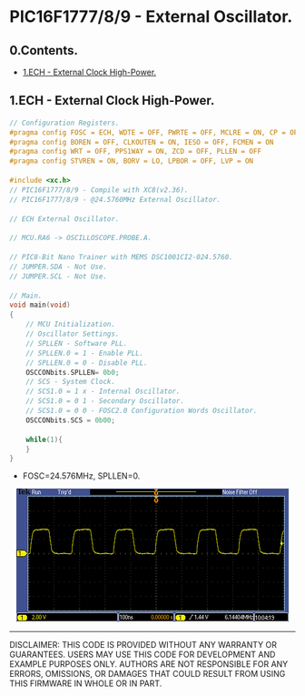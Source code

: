 # PIC16F1777/8/9 - External Oscillator.

## 0.Contents.

- [1.ECH - External Clock High-Power.](https://github.com/tronixio/trainers-pic8bit/blob/main/Features/pic16f177x/extosc.md#1ech---external-clock-high-power)

## 1.ECH - External Clock High-Power.

```c
// Configuration Registers.
#pragma config FOSC = ECH, WDTE = OFF, PWRTE = OFF, MCLRE = ON, CP = OFF
#pragma config BOREN = OFF, CLKOUTEN = ON, IESO = OFF, FCMEN = ON
#pragma config WRT = OFF, PPS1WAY = ON, ZCD = OFF, PLLEN = OFF
#pragma config STVREN = ON, BORV = LO, LPBOR = OFF, LVP = ON

#include <xc.h>
// PIC16F1777/8/9 - Compile with XC8(v2.36).
// PIC16F1777/8/9 - @24.5760MHz External Oscillator.

// ECH External Oscillator.

// MCU.RA6 -> OSCILLOSCOPE.PROBE.A.

// PIC8-Bit Nano Trainer with MEMS DSC1001CI2-024.5760.
// JUMPER.SDA - Not Use.
// JUMPER.SCL - Not Use.

// Main.
void main(void)
{
    // MCU Initialization.
    // Oscillator Settings.
    // SPLLEN - Software PLL.
    // SPLLEN.0 = 1 - Enable PLL.
    // SPLLEN.0 = 0 - Disable PLL.
    OSCCONbits.SPLLEN= 0b0;
    // SCS - System Clock.
    // SCS1.0 = 1 x - Internal Oscillator.
    // SCS1.0 = 0 1 - Secondary Oscillator.
    // SCS1.0 = 0 0 - FOSC2.0 Configuration Words Oscillator.
    OSCCONbits.SCS = 0b00;

    while(1){
    }
}
```

- FOSC=24.576MHz, SPLLEN=0.

<p align="center"><img alt="LF" src="./pics/TEK00018.PNG"></p>

---
DISCLAIMER: THIS CODE IS PROVIDED WITHOUT ANY WARRANTY OR GUARANTEES.
USERS MAY USE THIS CODE FOR DEVELOPMENT AND EXAMPLE PURPOSES ONLY.
AUTHORS ARE NOT RESPONSIBLE FOR ANY ERRORS, OMISSIONS, OR DAMAGES THAT COULD
RESULT FROM USING THIS FIRMWARE IN WHOLE OR IN PART.
